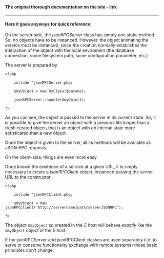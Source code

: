 #### The original thorough documentation on the site - [link](http://jsonrpcphp.org/?page=crashcourse&lang=en)

----

#### Here it goes anyways for quick reference:

On the server side, the *jsonRPCServer* class has simply one static method. So, no objects have to be instanced. However, the object animating the service must be instanced, since the creation normally establishes the interaction of the object with the local enviroment (the database connection, some filesystem path, some configuration parameter, etc.)


The server is prepared by:



    <?php

        include 'jsonRPCServer.php;

        $myObject = new myClass($params);

        jsonRPCServer::handle($myObject);

    ?>



As you can see, the object is passed to the server in its current state. So, it is possible to give the server an object with a previuos life longer than a fresh created object, that is an object with an internal state more sofisticated than a new object.

Once the object is given to the server, all its methods will be available as JSON-RPC requests.


On the client-side, things are even more easy.

Once known the existence of a service at a given URL, it is simply necessary to create a *jsonRPCClient* object, instanced passing the server URL to the constructor.



    <?php

        include 'jsonRPCClient.php;

        $myObject = new jsonRPCClient('http://servername/path/serverJSONRPC');

    ?>



The object `$myObject` so created in the C host will behave _exactly_ like the `$myObject` object of the S host.


If the jsonRPCServer and jsonRPCClient classes are used separately (i.e. to serve or consume functionality exchange with remote systems) these basic principles don't change.
